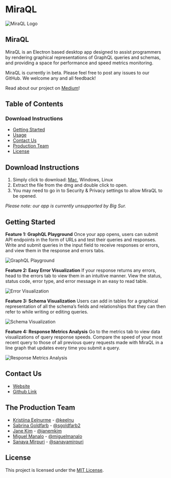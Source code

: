 # MiraQL

![MiraQL Logo](https://res.cloudinary.com/dbo7cxsfs/image/upload/v1609901771/MiraQL%20Readme%20Logo.png)

## MiraQL

MiraQL is an Electron based desktop app designed to assist programmers by rendering graphical representations of GraphQL queries and schemas, and providing a space for performance and speed metrics monitoring.

MiraQL is currently in beta. Please feel free to post any issues to our GitHub. We welcome any and all feedback!

Read about our project on [Medium](https://medium.com/@jane.minhyung.kim/introducing-miraql-the-next-generation-graphql-gui-cd03adb80ed2)!

## Table of Contents 

### Download Instructions
- [Getting Started](#download-instructions)
- [Usage](#getting-started)
- [Contact Us](#contact-us)
- [Production Team](#the-production-team)
- [License](#license)

## Download Instructions
1. Simply click to download: [Mac](https://drive.google.com/file/d/1lHg_gUCfCbpjMr11J5snq23-wAogvkWz/view?usp=sharing), Windows, Linux
2. Extract the file from the dmg and double click to open.
3. You may need to go in to Security & Privacy settings to allow MiraQL to be opened.

_Please note: our app is currently unsupported by Big Sur._

## Getting Started
**Feature 1: GraphQL Playground**
Once your app opens, users can submit API endpoints in the form of URLs and test their queries and responses. Write and submit queries in the input field to receive responses or errors, and view them in the response and errors tabs.

![GraphQL Playground](https://res.cloudinary.com/dbo7cxsfs/image/upload/v1610028283/MiraQL/Feature%201%20-%20GraphQL%20Playground.gif)

**Feature 2: Easy Error Visualization**
If your response returns any errors, head to the errors tab to view them in an intuitive manner. View the status, status code, error type, and error message in an easy to read table.

![Error Visualization](https://res.cloudinary.com/dbo7cxsfs/image/upload/v1610027901/MiraQL/Feature%202%20-%20Error%20Visualization.gif)

**Feature 3: Schema Visualization**
Users can add in tables for a graphical representation of all the schema’s fields and relationships that they can then refer to while writing or editing queries.

![Schema Visualization](https://res.cloudinary.com/dbo7cxsfs/image/upload/v1610027538/MiraQL/Feature%203%20-%20Schema%20Visualization.gif)

**Feature 4: Response Metrics Analysis**
Go to the metrics tab to view data visualizations of query response speeds. Compare the speed of your most recent query to those of all previous query requests made with MiraQL in a line graph that updates every time you submit a query.

![Response Metrics Analysis](https://res.cloudinary.com/dbo7cxsfs/image/upload/v1610027281/MiraQL/Feature%204%20-%20Dynamic%20Query%20Response.gif)

## Contact Us
* [Website](https://miraql.org)
* [Github Link](https://github.com/oslabs-beta/miraql)

## The Production Team
* [Kristiina Eelnurme](https://www.linkedin.com/in/kristiina-eelnurme/) - [@keelnu](https://github.com/keelnu) 
* [Sabrina Goldfarb](https://www.linkedin.com/in/sabrinagoldfarb/) - [@sgoldfarb2](https://github.com/sgoldfarb2)
* [Jane Kim](https://www.linkedin.com/in/janeminhyungkim/) - [@janemkim](https://github.com/miguelmanalo)
* [Miguel Manalo](https://www.linkedin.com/in/mmanalo/) - [@miguelmanalo](https://github.com/miguelmanalo)
* [Sanaya Mirpuri](https://www.linkedin.com/in/sanayamirpuri/) - [@sanayamirpuri](https://github.com/sanayamirpuri)

## License
This project is licensed under the [MIT License](https://opensource.org/licenses/mit-license.php).
